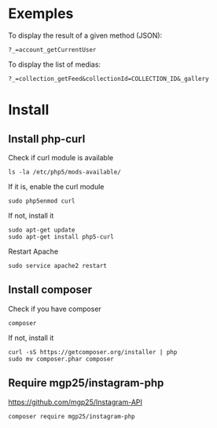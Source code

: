 
# Exemples

To display the result of a given method (JSON):

    ?_=account_getCurrentUser

To display the list of medias:

    ?_=collection_getFeed&collectionId=COLLECTION_ID&_gallery

# Install

## Install php-curl

Check if curl module is available

    ls -la /etc/php5/mods-available/

If it is, enable the curl module

    sudo php5enmod curl

If not, install it

    sudo apt-get update
    sudo apt-get install php5-curl

Restart Apache

    sudo service apache2 restart

## Install composer

Check if you have composer

    composer

If not, install it

    curl -sS https://getcomposer.org/installer | php
    sudo mv composer.phar composer

## Require mgp25/instagram-php

https://github.com/mgp25/Instagram-API

    composer require mgp25/instagram-php
